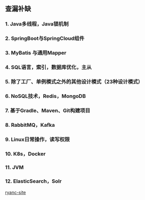 ## 查漏补缺
### 1. Java多线程，Java锁机制
### 2. SpringBoot与SpringCloud组件
### 3. MyBatis 与通用Mapper
### 4. SQL语言，索引，数据库优化，主从
### 5. 除了工厂、单例模式之外的其他设计模式（23种设计模式）
### 6. NoSQL技术，Redis，MongoDB
### 7. 基于Gradle、Maven、Git构建项目
### 8. RabbitMQ，Kafka
### 9. Linux日常操作，读写权限
### 10. K8s，Docker
### 11. JVM
### 12. ElasticSearch，Solr


[ryanc-site](https://ryanc-site.github.io/?file=02-java%E7%AF%87/02-%E6%8A%80%E6%9C%AF%E6%A0%88/04-%E5%88%86%E5%B8%83%E5%BC%8F/01-%E5%88%86%E5%B8%83%E5%BC%8F%E5%9F%BA%E7%A1%80#%E4%B8%89%E3%80%81%E4%B8%80%E8%87%B4%E6%80%A7%E5%8D%8F%E8%AE%AE)
